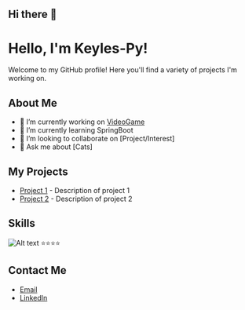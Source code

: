 ## Hi there 👋
# Hello, I'm Keyles-Py!

Welcome to my GitHub profile! Here you'll find a variety of projects I'm working on.

## About Me
- 🔭 I’m currently working on [VideoGame](#)
- 🌱 I’m currently learning SpringBoot
- 👯 I’m looking to collaborate on [Project/Interest]
- 💬 Ask me about [Cats]

## My Projects
- [Project 1](#) - Description of project 1
- [Project 2](#) - Description of project 2

## Skills
![Alt text](https://i.imgur.com/i061IDa.png) ⭐⭐⭐⭐

## Contact Me
- [Email](mailto:keynerismo@gmail.com)
- [LinkedIn](https://www.linkedin.com/in/keinermendoza/)
